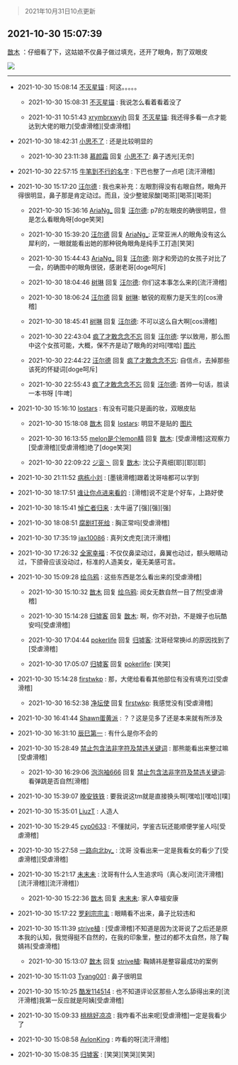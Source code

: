 > 2021年10月31日10点更新
<link rel="stylesheet" href="https://cdn.jsdelivr.net/gh/taotie6/sampleJSON@main/css/photo_show.css">
<meta name="referrer" content="no-referrer" />


 ## 2021-10-30 15:07:39 

 [㪚木](https://www.coolapk.com/feed/31070825?shareKey=ZTQ5NWJlZGUwNDMxNjE3Y2ZiOGU~) ：仔细看了下，这姑娘不仅鼻子做过填充，还开了眼角，割了双眼皮 

<div class="album">
<img class="img-item" src="http://image.coolapk.com/feed/2019/0515/09/1081091_3748_1897@180x122.gif" />
</div>

 ------- 

- 2021-10-30 15:08:14 [不灭星锚](uid=1376412) : 阿这。。。。。 

    - 2021-10-30 15:08:31 [不灭星锚](uid=1376412) : 我说怎么看着看着没了 

    - 2021-10-31 10:51:43 [xrymbrxwyjh](uid=1710564) 回复 [不灭星锚](uid=1376412): 我还得多看一点才能达到大佬的眼力[受虐滑稽][受虐滑稽] 

- 2021-10-30 18:42:31 [小思不了](uid=1224372) : 还是比较明显的 

    - 2021-10-30 23:11:38 [慕颜霜](uid=3801065) 回复 [小思不了](uid=1224372): 鼻子透光[无奈] 

- 2021-10-30 22:57:15 [牛笔到不行的名字](uid=2374460) : 下巴也整了一点吧 [流汗滑稽] 

- 2021-10-30 15:17:20 [汪尔德](uid=1595236) : 我也来补充：左眼割得没有右眼自然，眼角开得很明显，鼻子那是肯定动过。而且，没少整玻尿酸[喝茶][喝茶][喝茶] 

    - 2021-10-30 15:36:16 [AriaNg_](uid=3504887) 回复 [汪尔德](uid=1595236): p7的左眼皮的确很明显，但是怎么看眼角呀[doge笑哭] 

    - 2021-10-30 15:39:20 [汪尔德](uid=1595236) 回复 [AriaNg_](uid=3504887): 正常亚洲人的眼角没有这么犀利的，一眼就能看出她的那种锐角眼角是纯手工打造[笑哭] 

    - 2021-10-30 15:44:43 [AriaNg_](uid=3504887) 回复 [汪尔德](uid=1595236): 刚才和旁边的女孩子对比了一会，的确图中的眼角很锐，感谢老哥[doge呵斥] 

    - 2021-10-30 18:04:46 [树琳](uid=1807052) 回复 [汪尔德](uid=1595236): 你们这本事怎么来的[流汗滑稽] 

    - 2021-10-30 18:06:24 [汪尔德](uid=1595236) 回复 [树琳](uid=1807052): 敏锐的观察力是天生的[cos滑稽] 

    - 2021-10-30 18:45:41 [树琳](uid=1807052) 回复 [汪尔德](uid=1595236): 不可以这么自大啊[cos滑稽] 

    - 2021-10-30 22:43:04 [疯了才敢念念不忘](uid=15786315) 回复 [汪尔德](uid=1595236): 学以致用，那么图中这个女孩可能，大概，保不齐是动了眼角的对吗[嘿哈] [图片](http://image.coolapk.com/feed/2021/1030/22/15786315_6fa3fa16_4980_472@1920x2880.jpeg)

    - 2021-10-30 22:44:22 [汪尔德](uid=1595236) 回复 [疯了才敢念念不忘](uid=15786315): 自信点，去掉那些该死的怀疑词[doge呵斥] 

    - 2021-10-30 22:55:43 [疯了才敢念念不忘](uid=15786315) 回复 [汪尔德](uid=1595236): 首帅一句话，胜读一本书呀 [牛啤] 

- 2021-10-30 15:16:10 [lostars](uid=2165786) : 有没有可能只是画的妆，双眼皮贴 

    - 2021-10-30 15:18:08 [㪚木](uid=1081091) 回复 [lostars](uid=2165786): 明显不是贴的 [图片](http://image.coolapk.com/feed/2021/1030/15/1081091_31fcba95_8287_5684@357x305.png)

    - 2021-10-30 16:13:55 [melon是个lemon精](uid=2080744) 回复 [㪚木](uid=1081091): [受虐滑稽]这观察力[受虐滑稽][受虐滑稽]绝了[doge笑哭] 

    - 2021-10-30 22:09:22 [ジ衮丶](uid=494451) 回复 [㪚木](uid=1081091): 沈公子真细[耶][耶][耶] 

- 2021-10-30 21:11:52 [病栋小刘](uid=1558516) : [墨镜滑稽]跟着沈哥啥都可以学到 

- 2021-10-30 18:17:51 [谁让你点进来看的](uid=1348471) : [滑稽]说不定是个好车，上路好使 

- 2021-10-30 18:15:41 [悼亡者归来](uid=2627573) : 太牛逼了[强][强][强] 

- 2021-10-30 18:08:51 [腐剧打死给](uid=1391153) : 胸正常吗[受虐滑稽] 

- 2021-10-30 17:35:19 [jax10086](uid=797822) : 真列文虎克[流汗滑稽] 

- 2021-10-30 17:26:32 [全家幸福](uid=2237599) : 不仅仅鼻梁动过，鼻翼也动过，额头眼睛动过，下颌骨应该没动过，标准的人造美女，毫无美感可言。 

- 2021-10-30 15:09:28 [绘乌鸦](uid=2577542) : 这些东西是怎么看出来的[受虐滑稽] 

    - 2021-10-30 15:10:32 [㪚木](uid=1081091) 回复 [绘乌鸦](uid=2577542): 阅女无数自然一目了然[受虐滑稽] 

    - 2021-10-30 15:14:28 [归墟客](uid=3287587) 回复 [㪚木](uid=1081091): 啊，你不对劲，不是嫂子也玩酷安吗[受虐滑稽] 

    - 2021-10-30 17:04:44 [pokerlife](uid=575409) 回复 [归墟客](uid=3287587): 沈哥经常换id.的原因找到了[受虐滑稽] 

    - 2021-10-30 17:05:07 [归墟客](uid=3287587) 回复 [pokerlife](uid=575409): [笑哭] 

- 2021-10-30 15:14:28 [firstwkp](uid=1185289) : 那，大佬给看看其他部位有没有填充过[受虐滑稽] 

    - 2021-10-30 16:52:38 [净坛使](uid=1518317) 回复 [firstwkp](uid=1185289): 我感觉没有[受虐滑稽] 

- 2021-10-30 16:41:44 [Shawn蛋黄派](uid=2642278) : ？？这是见多了还是本来就有所涉及 

- 2021-10-30 16:31:10 [辰巳第一](uid=2015674) : 有什么是你不会的 

- 2021-10-30 15:28:49 [禁止包含法非字符及禁违关键词](uid=568901) : 那熊能看出来整过嘛[受虐滑稽] 

    - 2021-10-30 16:29:06 [泡泡袖666](uid=2844894) 回复 [禁止包含法非字符及禁违关键词](uid=568901): 看弹跳是否自然[滑稽] 

- 2021-10-30 15:39:07 [晚安铁铁](uid=2870621) : 要我说这tm就是直接换头啊[嘿哈][嘿哈][噗] 

- 2021-10-30 15:35:01 [LiuzT](uid=2145927) : 人造人 

- 2021-10-30 15:29:45 [cyp0633](uid=773302) : 不懂就问，学鉴古玩还能顺便学鉴人吗[受虐滑稽] 

- 2021-10-30 15:27:58 [一路向北by_](uid=14618622) : 沈哥 没看出来一定是我看女的看少了[受虐滑稽][受虐滑稽] 

- 2021-10-30 15:21:17 [未末未](uid=3823482) : 沈哥有什么人生追求吗（真心发问[流汗滑稽][流汗滑稽][流汗滑稽]） 

    - 2021-10-30 15:22:36 [㪚木](uid=1081091) 回复 [未末未](uid=3823482): 家人幸福安康 

- 2021-10-30 15:17:22 [罗刹宗宗主](uid=1080167) : 眼睛看不出来，鼻子比较违和 

- 2021-10-30 15:11:39 [strive植](uid=1468928) : [受虐滑稽]不知道是因为沈哥说了之后还是原本我的认知，我觉得挺不自然的，在我的印象里，整过的都不太自然，除了鞠婧祎[受虐滑稽] 

    - 2021-10-30 15:13:07 [㪚木](uid=1081091) 回复 [strive植](uid=1468928): 鞠婧祎是整容最成功的案例 

- 2021-10-30 15:11:03 [Tyang001](uid=4017351) : 鼻子很明显 

- 2021-10-30 15:10:25 [酷发114514](uid=4321323) : 也不知道评论区那些人怎么舔得出来的[流汗滑稽]我第一反应就是阿姨[受虐滑稽] 

- 2021-10-30 15:09:33 [桃桃好凉凉](uid=5400930) : 我咋看不出来呢[受虐滑稽]一定是我看少了 

- 2021-10-30 15:08:58 [AvlonKing](uid=964891) : 咋看的呀[流汗滑稽] 

- 2021-10-30 15:08:35 [归墟客](uid=3287587) : [笑哭][笑哭][笑哭] 

